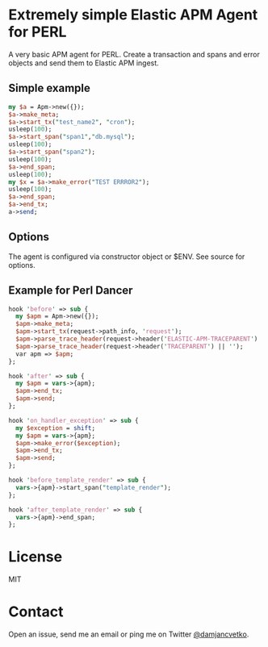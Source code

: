 # Extremely simple Elastic APM Agent for PERL

A very basic APM agent for PERL. Create a transaction and spans and error objects and send them to Elastic APM ingest.

## Simple example

```perl
my $a = Apm->new({});
$a->make_meta;
$a->start_tx("test_name2", "cron");
usleep(100);
$a->start_span("span1","db.mysql");
usleep(100);
$a->start_span("span2");
usleep(100);
$a->end_span;
usleep(100);
my $x = $a->make_error("TEST ERRROR2");
usleep(100);
$a->end_span;
$a->end_tx;
a->send;
```

## Options

The agent is configured via constructor object or $ENV. See source for options.

## Example for Perl Dancer

```perl
hook 'before' => sub {
  my $apm = Apm->new({});
  $apm->make_meta;
  $apm->start_tx(request->path_info, 'request');
  $apm->parse_trace_header(request->header('ELASTIC-APM-TRACEPARENT') || '');
  $apm->parse_trace_header(request->header('TRACEPARENT') || '');
  var apm => $apm;
};

hook 'after' => sub {
  my $apm = vars->{apm};
  $apm->end_tx;
  $apm->send;
};

hook 'on_handler_exception' => sub {
  my $exception = shift;
  my $apm = vars->{apm};
  $apm->make_error($exception);
  $apm->end_tx;
  $apm->send;
};

hook 'before_template_render' => sub {
  vars->{apm}->start_span("template_render");
};

hook 'after_template_render' => sub {
  vars->{apm}->end_span;
};
```

# License

MIT

# Contact

Open an issue, send me an email or ping me on Twitter [@damjancvetko](https://twitter.com/damjancvetko).
